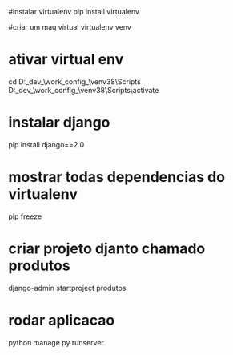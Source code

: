 #instalar virtualenv
pip install virtualenv

#criar um maq virtual
virtualenv venv

# ativar virtual env 
cd D:\_dev_\work\_config_\venv38\Scripts
D:\_dev_\work\_config_\venv38\Scripts\activate

# instalar django
pip install django==2.0

# mostrar todas dependencias do virtualenv
pip freeze

# criar projeto djanto chamado produtos
django-admin startproject produtos


# rodar aplicacao 
python manage.py runserver